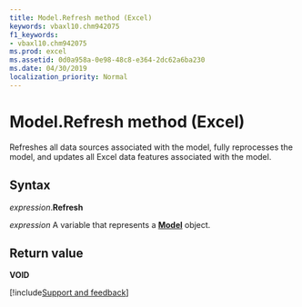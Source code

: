 ```yaml
---
title: Model.Refresh method (Excel)
keywords: vbaxl10.chm942075
f1_keywords:
- vbaxl10.chm942075
ms.prod: excel
ms.assetid: 0d0a958a-0e98-48c8-e364-2dc62a6ba230
ms.date: 04/30/2019
localization_priority: Normal
---
```



# Model.Refresh method (Excel)

Refreshes all data sources associated with the model, fully reprocesses the model, and updates all Excel data features associated with the model.


## Syntax

_expression_.**Refresh**

_expression_ A variable that represents a **[Model](Excel.Model.md)** object.


## Return value

**VOID**




[!include[Support and feedback](~/includes/feedback-boilerplate.md)]